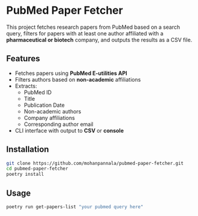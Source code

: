 # PubMed Paper Fetcher

This project fetches research papers from PubMed based on a search query, filters for papers with at least one author affiliated with a **pharmaceutical or biotech** company, and outputs the results as a CSV file.

## Features

- Fetches papers using **PubMed E-utilities API**
- Filters authors based on **non-academic** affiliations
- Extracts:
  - PubMed ID
  - Title
  - Publication Date
  - Non-academic authors
  - Company affiliations
  - Corresponding author email
- CLI interface with output to **CSV** or **console**

## Installation

```bash
git clone https://github.com/mohanpannala/pubmed-paper-fetcher.git
cd pubmed-paper-fetcher
poetry install
```

## Usage

```bash
poetry run get-papers-list "your pubmed query here"
```
